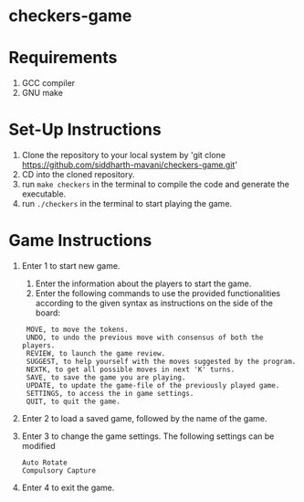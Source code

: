 # checkers-game

 # Requirements
   1. GCC compiler
   2. GNU make

 # Set-Up Instructions 

   1. Clone the repository to your local system by  'git clone https://github.com/siddharth-mavani/checkers-game.git'
   2. CD into the cloned repository.
   3. run `make checkers` in the terminal to compile the code and generate the executable.
   4. run `./checkers` in the terminal to start playing the game.

 # Game Instructions

   1. Enter 1 to start new game. 
         1. Enter the information about the players to start the game.
         2. Enter the following commands to use the provided functionalities according to the given syntax as instructions on the side of the board:

           MOVE, to move the tokens.
           UNDO, to undo the previous move with consensus of both the players.
           REVIEW, to launch the game review.
           SUGGEST, to help yourself with the moves suggested by the program.
           NEXTK, to get all possible moves in next 'K' turns. 
           SAVE, to save the game you are playing.
           UPDATE, to update the game-file of the previously played game.
           SETTINGS, to access the in game settings.
           QUIT, to quit the game.

   2. Enter 2 to load a saved game, followed by the name of the game.
   3. Enter 3 to change the game settings. The following settings can be modified

          Auto Rotate
          Compulsory Capture

   4. Enter 4 to exit the game.

